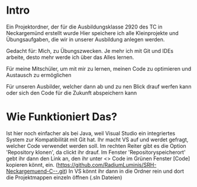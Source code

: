 # Intro
Ein Projektordner, der für die Ausbildungsklasse 2920 des TC in Neckargemünd erstellt wurde
Hier speichere ich alle Kleinprojekte und Übungsaufgaben, die wir in unserer Ausbildung anlegen werden.

Gedacht für:
Mich, zu Übungszwecken. Je mehr ich mit Git und IDEs arbeite, desto mehr werde ich über das Alles lernen.

Für meine Mitschüler, um mit mir zu lernen, meinen Code zu optimieren und Austausch zu ermöglichen

Für unseren Ausbilder, welcher dann ab und zu nen Blick drauf werfen kann oder sich den Code für die Zukunft abspeichern kann


# Wie Funktioniert Das?

Ist hier noch einfacher als bei Java, weil Visual Studio ein integriertes System zur Kompatibilität mit Git hat. Ihr macht VS auf und werdet gefragt, welcher Code verwendet werden soll. Im rechten Reiter gibt es die Option 'Repository klonen', da clickt ihr drauf. Im Fenster 'Repositoryspeicherort' gebt ihr dann den Link an, den ihr unter <> Code im Grünen Fenster [Code] kopieren könnt, ein. (https://github.com/RadiumLuminis/SRH-Neckargemuend-C--.git) In VS könnt ihr dann in die Ordner rein und dort die Projektmappen einzeln öffnen (.sln Dateien)
